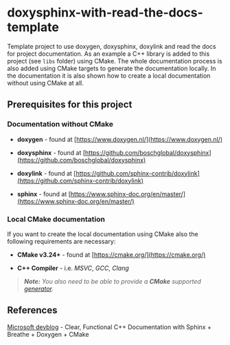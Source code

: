 # doxysphinx-with-read-the-docs-template

Template project to use doxygen, doxysphinx, doxylink and read the docs for project documentation. As an example a C++ library is added to this project (see `libs` folder) using CMake. The whole documentation process is also added using CMake targets to generate the documentation locally. In the documentation it is also shown how to create a local documentation without using CMake at all.

## Prerequisites for this project

### Documentation without CMake

* **doxygen** - found at [https://www.doxygen.nl/](https://www.doxygen.nl/)

* **doxysphinx** - found at [https://github.com/boschglobal/doxysphinx](https://github.com/boschglobal/doxysphinx)

* **doxylink** - found at [https://github.com/sphinx-contrib/doxylink](https://github.com/sphinx-contrib/doxylink)

* **sphinx** - found at [https://www.sphinx-doc.org/en/master/](https://www.sphinx-doc.org/en/master/)

### Local CMake documentation

If you want to create the local documentation using CMake also the following requirements are necessary:

* **CMake v3.24+** - found at [https://cmake.org/](https://cmake.org/)

* **C++ Compiler** - i.e. *MSVC*, *GCC*, *Clang*

> ***Note:*** *You also need to be able to provide a ***CMake*** supported
[generator](https://cmake.org/cmake/help/latest/manual/cmake-generators.7.html).*

## References

[Microsoft devblog](https://devblogs.microsoft.com/cppblog/clear-functional-c-documentation-with-sphinx-breathe-doxygen-cmake/) - Clear, Functional C++ Documentation with Sphinx + Breathe + Doxygen + CMake

